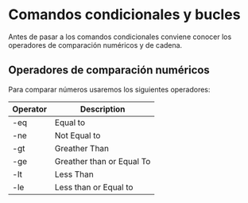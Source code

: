 # Comandos condicionales y bucles
Antes de pasar a los comandos condicionales conviene conocer los operadores de comparación numéricos y de cadena.
## Operadores de comparación numéricos
Para comparar números usaremos los siguientes operadores:

| Operator | Description         |
| -------- | ------------- |
| -eq       | Equal to            |
| -ne       | Not Equal to        |
| -gt       | Greather Than       |
| -ge       | Greather than or Equal To |
| -lt       | Less Than |
| -le       |Less than or Equal to |
